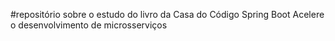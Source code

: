 #repositório sobre o estudo do livro da Casa do Código Spring Boot Acelere o desenvolvimento de microsserviços
